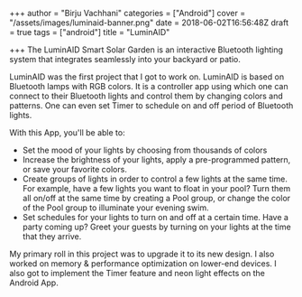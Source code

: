 +++
author = "Birju Vachhani"
categories = ["Android"]
cover = "/assets/images/luminaid-banner.png"
date = 2018-06-02T16:56:48Z
draft = true
tags = ["android"]
title = "LuminAID"

+++
The LuminAID Smart Solar Garden is an interactive Bluetooth lighting system that integrates seamlessly into your backyard or patio.

LuminAID was the first project that I got to work on. LuminAID is based on Bluetooth lamps with RGB colors. It is a controller app using which one can connect to their Bluetooth lights and control them by changing colors and patterns. One can even set Timer to schedule on and off period of Bluetooth lights.

With this App, you'll be able to:

* Set the mood of your lights by choosing from thousands of colors
* Increase the brightness of your lights, apply a pre-programmed pattern, or save your favorite colors.
* Create groups of lights in order to control a few lights at the same time. For example, have a few lights you want to float in your pool? Turn them all on/off at the same time by creating a Pool group, or change the color of the Pool group to illuminate your evening swim.
* Set schedules for your lights to turn on and off at a certain time. Have a party coming up? Greet your guests by turning on your lights at the time that they arrive.

My primary roll in this project was to upgrade it to its new design. I also worked on memory & performance optimization on lower-end devices. I also got to implement the Timer feature and neon light effects on the Android App. 